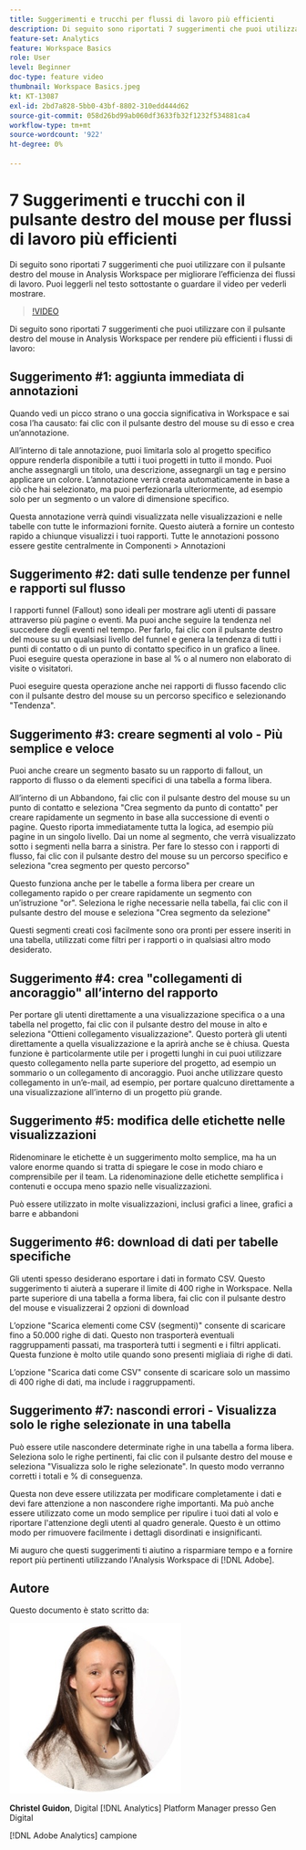 ```yaml
---
title: Suggerimenti e trucchi per flussi di lavoro più efficienti
description: Di seguito sono riportati 7 suggerimenti che puoi utilizzare con il pulsante destro del mouse in Analysis Workspace per migliorare l’efficienza dei flussi di lavoro.
feature-set: Analytics
feature: Workspace Basics
role: User
level: Beginner
doc-type: feature video
thumbnail: Workspace Basics.jpeg
kt: KT-13087
exl-id: 2bd7a828-5bb0-43bf-8802-310edd444d62
source-git-commit: 058d26bd99ab060df3633fb32f1232f534881ca4
workflow-type: tm+mt
source-wordcount: '922'
ht-degree: 0%

---
```


# 7 Suggerimenti e trucchi con il pulsante destro del mouse per flussi di lavoro più efficienti

Di seguito sono riportati 7 suggerimenti che puoi utilizzare con il pulsante destro del mouse in Analysis Workspace per migliorare l’efficienza dei flussi di lavoro. Puoi leggerli nel testo sottostante o guardare il video per vederli mostrare.

>[!VIDEO](https://video.tv.adobe.com/v/3422279/?quality=12&learn=on&captions=ita)

Di seguito sono riportati 7 suggerimenti che puoi utilizzare con il pulsante destro del mouse in Analysis Workspace per rendere più efficienti i flussi di lavoro:

## Suggerimento #1: aggiunta immediata di annotazioni

Quando vedi un picco strano o una goccia significativa in Workspace e sai cosa l’ha causato: fai clic con il pulsante destro del mouse su di esso e crea un’annotazione.

All’interno di tale annotazione, puoi limitarla solo al progetto specifico oppure renderla disponibile a tutti i tuoi progetti in tutto il mondo. Puoi anche assegnargli un titolo, una descrizione, assegnargli un tag e persino applicare un colore. L’annotazione verrà creata automaticamente in base a ciò che hai selezionato, ma puoi perfezionarla ulteriormente, ad esempio solo per un segmento o un valore di dimensione specifico.

Questa annotazione verrà quindi visualizzata nelle visualizzazioni e nelle tabelle con tutte le informazioni fornite. Questo aiuterà a fornire un contesto rapido a chiunque visualizzi i tuoi rapporti. Tutte le annotazioni possono essere gestite centralmente in Componenti > Annotazioni

## Suggerimento #2: dati sulle tendenze per funnel e rapporti sul flusso

I rapporti funnel (Fallout) sono ideali per mostrare agli utenti di passare attraverso più pagine o eventi. Ma puoi anche seguire la tendenza nel succedere degli eventi nel tempo. Per farlo, fai clic con il pulsante destro del mouse su un qualsiasi livello del funnel e genera la tendenza di tutti i punti di contatto o di un punto di contatto specifico in un grafico a linee. Puoi eseguire questa operazione in base al % o al numero non elaborato di visite o visitatori.

Puoi eseguire questa operazione anche nei rapporti di flusso facendo clic con il pulsante destro del mouse su un percorso specifico e selezionando &quot;Tendenza&quot;.

## Suggerimento #3: creare segmenti al volo - Più semplice e veloce

Puoi anche creare un segmento basato su un rapporto di fallout, un rapporto di flusso o da elementi specifici di una tabella a forma libera.

All’interno di un Abbandono, fai clic con il pulsante destro del mouse su un punto di contatto e seleziona &quot;Crea segmento da punto di contatto&quot; per creare rapidamente un segmento in base alla successione di eventi o pagine. Questo riporta immediatamente tutta la logica, ad esempio più pagine in un singolo livello. Dai un nome al segmento, che verrà visualizzato sotto i segmenti nella barra a sinistra. Per fare lo stesso con i rapporti di flusso, fai clic con il pulsante destro del mouse su un percorso specifico e seleziona &quot;crea segmento per questo percorso&quot;

Questo funziona anche per le tabelle a forma libera per creare un collegamento rapido o per creare rapidamente un segmento con un’istruzione &quot;or&quot;. Seleziona le righe necessarie nella tabella, fai clic con il pulsante destro del mouse e seleziona &quot;Crea segmento da selezione&quot;

Questi segmenti creati così facilmente sono ora pronti per essere inseriti in una tabella, utilizzati come filtri per i rapporti o in qualsiasi altro modo desiderato.

## Suggerimento #4: crea &quot;collegamenti di ancoraggio&quot; all’interno del rapporto

Per portare gli utenti direttamente a una visualizzazione specifica o a una tabella nel progetto, fai clic con il pulsante destro del mouse in alto e seleziona &quot;Ottieni collegamento visualizzazione&quot;. Questo porterà gli utenti direttamente a quella visualizzazione e la aprirà anche se è chiusa. Questa funzione è particolarmente utile per i progetti lunghi in cui puoi utilizzare questo collegamento nella parte superiore del progetto, ad esempio un sommario o un collegamento di ancoraggio. Puoi anche utilizzare questo collegamento in un’e-mail, ad esempio, per portare qualcuno direttamente a una visualizzazione all’interno di un progetto più grande.

## Suggerimento #5: modifica delle etichette nelle visualizzazioni

Ridenominare le etichette è un suggerimento molto semplice, ma ha un valore enorme quando si tratta di spiegare le cose in modo chiaro e comprensibile per il team. La ridenominazione delle etichette semplifica i contenuti e occupa meno spazio nelle visualizzazioni.

Può essere utilizzato in molte visualizzazioni, inclusi grafici a linee, grafici a barre e abbandoni

## Suggerimento #6: download di dati per tabelle specifiche

Gli utenti spesso desiderano esportare i dati in formato CSV. Questo suggerimento ti aiuterà a superare il limite di 400 righe in Workspace. Nella parte superiore di una tabella a forma libera, fai clic con il pulsante destro del mouse e visualizzerai 2 opzioni di download

L’opzione &quot;Scarica elementi come CSV (segmenti)&quot; consente di scaricare fino a 50.000 righe di dati.  Questo non trasporterà eventuali raggruppamenti passati, ma trasporterà tutti i segmenti e i filtri applicati. Questa funzione è molto utile quando sono presenti migliaia di righe di dati.

L’opzione &quot;Scarica dati come CSV&quot; consente di scaricare solo un massimo di 400 righe di dati, ma include i raggruppamenti.

## Suggerimento #7: nascondi errori - Visualizza solo le righe selezionate in una tabella

Può essere utile nascondere determinate righe in una tabella a forma libera. Seleziona solo le righe pertinenti, fai clic con il pulsante destro del mouse e seleziona &quot;Visualizza solo le righe selezionate&quot;. In questo modo verranno corretti i totali e % di conseguenza.

Questa non deve essere utilizzata per modificare completamente i dati e devi fare attenzione a non nascondere righe importanti. Ma può anche essere utilizzato come un modo semplice per ripulire i tuoi dati al volo e riportare l&#39;attenzione degli utenti al quadro generale. Questo è un ottimo modo per rimuovere facilmente i dettagli disordinati e insignificanti.

Mi auguro che questi suggerimenti ti aiutino a risparmiare tempo e a fornire report più pertinenti utilizzando l&#39;Analysis Workspace di [!DNL Adobe].

## Autore

Questo documento è stato scritto da:

![Christel Guidon](assets/christel-guidon.jpg)

**Christel Guidon**, Digital [!DNL Analytics] Platform Manager presso Gen Digital

[!DNL Adobe Analytics] campione
